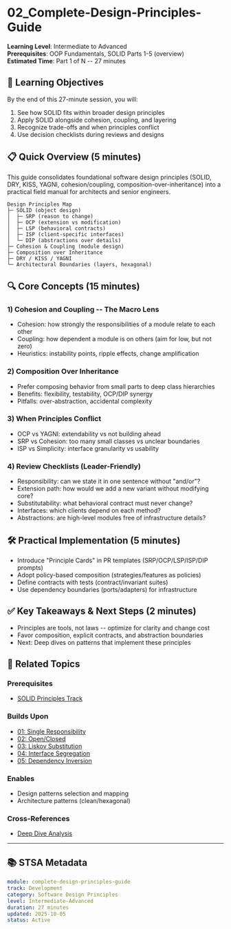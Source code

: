 # 02_Complete-Design-Principles-Guide

**Learning Level**: Intermediate to Advanced  
**Prerequisites**: OOP Fundamentals, SOLID Parts 1-5 (overview)  
**Estimated Time**: Part 1 of N -- 27 minutes

## 🎯 Learning Objectives

By the end of this 27-minute session, you will:

1. See how SOLID fits within broader design principles
2. Apply SOLID alongside cohesion, coupling, and layering
3. Recognize trade-offs and when principles conflict
4. Use decision checklists during reviews and designs

## 📋 Quick Overview (5 minutes)

This guide consolidates foundational software design principles (SOLID, DRY, KISS, YAGNI, cohesion/coupling, composition-over-inheritance) into a practical field manual for architects and senior engineers.

```text
Design Principles Map
├─ SOLID (object design)
│  ├─ SRP (reason to change)
│  ├─ OCP (extension vs modification)
│  ├─ LSP (behavioral contracts)
│  ├─ ISP (client-specific interfaces)
│  └─ DIP (abstractions over details)
├─ Cohesion & Coupling (module design)
├─ Composition over Inheritance
├─ DRY / KISS / YAGNI
└─ Architectural Boundaries (layers, hexagonal)
```

## 🔍 Core Concepts (15 minutes)

### 1) Cohesion and Coupling -- The Macro Lens

- Cohesion: how strongly the responsibilities of a module relate to each other
- Coupling: how dependent a module is on others (aim for low, but not zero)
- Heuristics: instability points, ripple effects, change amplification

### 2) Composition Over Inheritance

- Prefer composing behavior from small parts to deep class hierarchies
- Benefits: flexibility, testability, OCP/DIP synergy
- Pitfalls: over-abstraction, accidental complexity

### 3) When Principles Conflict

- OCP vs YAGNI: extendability vs not building ahead
- SRP vs Cohesion: too many small classes vs unclear boundaries
- ISP vs Simplicity: interface granularity vs usability

### 4) Review Checklists (Leader-Friendly)

- Responsibility: can we state it in one sentence without "and/or"?
- Extension path: how would we add a new variant without modifying core?
- Substitutability: what behavioral contract must never change?
- Interfaces: which clients depend on each method?
- Abstractions: are high-level modules free of infrastructure details?

## 🛠️ Practical Implementation (5 minutes)

- Introduce "Principle Cards" in PR templates (SRP/OCP/LSP/ISP/DIP prompts)
- Adopt policy-based composition (strategies/features as policies)
- Define contracts with tests (contract/invariant suites)
- Use dependency boundaries (ports/adapters) for infrastructure

## ✅ Key Takeaways & Next Steps (2 minutes)

- Principles are tools, not laws -- optimize for clarity and change cost
- Favor composition, explicit contracts, and abstraction boundaries
- Next: Deep dives on patterns that implement these principles

## 🔗 Related Topics

### Prerequisites

- [SOLID Principles Track](01_SOLID-Principles-Track.md)

### Builds Upon

- [01: Single Responsibility](01_SOLID-Part1-Single-Responsibility.md)
- [02: Open/Closed](02_SOLID-Part2-Open-Closed-Principle.md)
- [03: Liskov Substitution](03_SOLID-Part3-Liskov-Substitution-Principle.md)
- [04: Interface Segregation](04_SOLID-Part4-Interface-Segregation-Principle.md)
- [05: Dependency Inversion](05_SOLID-Part5-Dependency-Inversion-Principle.md)

### Enables

- Design patterns selection and mapping
- Architecture patterns (clean/hexagonal)

### Cross-References

- [Deep Dive Analysis](04_SOLID-Principles-Deep-Dive.md)

---

## 📚 STSA Metadata

```yaml
module: complete-design-principles-guide
track: Development
category: Software Design Principles
level: Intermediate-Advanced
duration: 27 minutes
updated: 2025-10-05
status: Active
```
